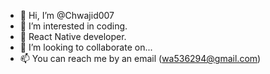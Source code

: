 - 👋 Hi, I’m @Chwajid007
- 👀 I’m interested in coding.
- 🌱 React Native developer.
- 💞️ I’m looking to collaborate on...
- 📫 You can reach me by an email (wa536294@gmail.com)

<!---
Chwajid007/Chwajid007 is a ✨ special ✨ repository because its `README.md` (this file) appears on your GitHub profile.
You can click the Preview link to take a look at your changes.
--->
